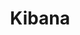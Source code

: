 ---
slug: kibana
title: Kibana
website: https://www.elastic.co/fr/products/kibana
photo: /img/tech/kibana-logo-png.png
sort: 10
---